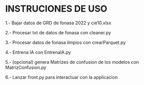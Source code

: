 # INSTRUCIONES DE USO

1.- Bajar datos de GRD de fonasa 2022 y cie10.xlsx

2.- Procesar txt de datos de fonasa con cleaner.py

3.- Procesar datos de fonasa limpios con crearParquet.py

4.- Entrena IA con EntrenaIA.py

5.- (opcional) genera Matrizes de confusion de los modelos con MatrizConfusion.py

6.- Lanzar front.py para interactuar con la applicacion